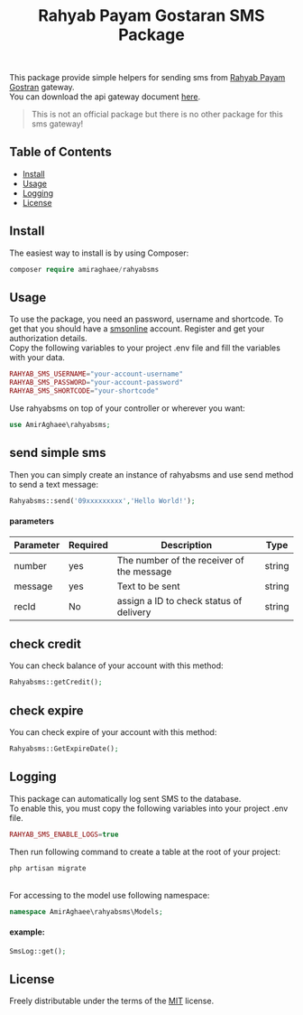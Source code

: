<p align="center">
    <h1 align="center">Rahyab Payam Gostaran SMS Package</h1>
    <br>
</p>

This package provide simple helpers for sending sms from [Rahyab Payam Gostran](http://rahyabcp.ir/) gateway.
<br>
You can download the api gateway document [here](https://smsonline.ir/files/WebService-Send.pdf).

> This is not an official package but there is no other package for this sms gateway!


<!-- TABLE OF CONTENTS -->    
## Table of Contents    
* [Install](#Install)  
* [Usage](#Usage)
* [Logging](#Logging)
* [License](#License)


## Install    
 The easiest way to install is by using Composer:
  
```php
composer require amiraghaee/rahyabsms
```

## Usage
To use the package, you need an password, username and shortcode.
To get that you should have a [smsonline](https://smsonline.ir/) account.
Register and get your authorization details.
<br>
Copy the following variables to your project .env file and fill the variables with your data.
```php
RAHYAB_SMS_USERNAME="your-account-username"
RAHYAB_SMS_PASSWORD="your-account-password"
RAHYAB_SMS_SHORTCODE="your-shortcode"
```

Use rahyabsms on top of your controller or wherever you want:
 ```php
 use AmirAghaee\rahyabsms;
 ```

## send simple sms
Then you can simply create an instance of rahyabsms and use send method to send a text message:
```php
Rahyabsms::send('09xxxxxxxxx','Hello World!');
```
#### parameters
 | Parameter | Required | Description | Type |
 | --- | --- | --- | --- |
 | number | yes | The number of the receiver of the message | string |
 | message | yes | Text to be sent | string |
 | recId | No | assign a ID to check status of delivery | string |

## check credit
You can check balance of your account with this method:
```php
Rahyabsms::getCredit();
```

## check expire
You can check expire of your account with this method:
```php
Rahyabsms::GetExpireDate();
```

## Logging
This package can automatically log sent SMS to the database.
<br>
To enable this, you must copy the following variables into your project .env file.
```php
RAHYAB_SMS_ENABLE_LOGS=true
```
Then run following command to create a table at the root of your project:
```php
php artisan migrate
```
<br>
For accessing to the model use following namespace:

```php
namespace AmirAghaee\rahyabsms\Models;
```

#### example:


```php
SmsLog::get();
```

## License
Freely distributable under the terms of the [MIT](https://opensource.org/licenses/MIT) license.    

